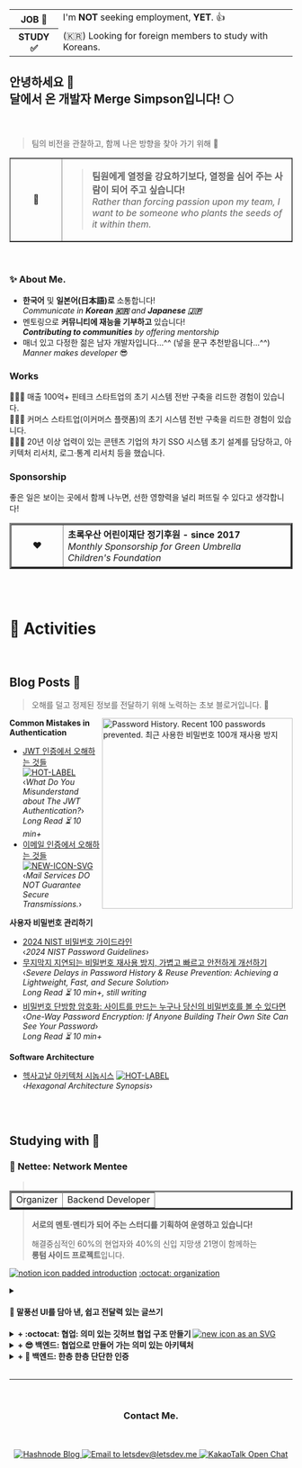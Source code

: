 <!-- HTML preferred -->

<table>
  <tr>
    <th>JOB 🚫</th>
    <td>I'm <b>NOT</b> seeking employment, <b>YET</b>. 👍</td>
  </tr>
  <tr></tr>
  <tr>
    <th>STUDY ✅</th>
    <td>(🇰🇷) Looking for foreign members to study with Koreans.</td>
  </tr>
</table>

## 안녕하세요 👋<br />달에서 온 개발자 Merge Simpson입니다! 🌕

<br />

> 팀의 비전을 관찰하고, 함께 나은 방향을 찾아 가기 위해 👀

<div width="1000px" align="left">
  <table border="1">
    <tr>
      <td width="75" align="center">🚀</td>
      <td height="75">
        <blockquote>
          <strong>팀원에게 열정을 강요하기보다, 열정을 심어 주는 사람이 되어 주고 싶습니다!<br /></strong>
          <em>Rather than forcing passion upon my team, I want to be someone who plants the seeds of it within them.</em>
        </blockquote>
      </td>
    </tr>
  </table>
</div>

<br />

### ✨ About Me.

- **한국어** 및 **일본어(日本語)로** 소통합니다!  
  _Communicate in **Korean 🇰🇷** and **Japanese 🇯🇵**_  
- 멘토링으로 **커뮤니티에 재능을 기부하고** 있습니다!  
  _**Contributing to communities** by offering mentorship_  
- 매너 있고 다정한 젊은 남자 개발자입니다...^^ (넣을 문구 추천받읍니다...^^)  
  _Manner makes developer_ 😎  

### Works

🧑🏻‍💻 매출 100억+ 핀테크 스타트업의 초기 시스템 전반 구축을 리드한 경험이 있습니다.  
🧑🏻‍💻 커머스 스타트업(이커머스 플랫폼)의 초기 시스템 전반 구축을 리드한 경험이 있습니다.  
🧑🏻‍💻 20년 이상 업력이 있는 콘텐츠 기업의 차기 SSO 시스템 초기 설계를 담당하고, 아키텍처 리서치, 로그·통계 리서치 등을 했습니다.  

<!--
                    **COMMENT**
                    바이올린소나타 님: 안 좋게 보이기보단, 조금 더 구체적으로 알고 싶다.
-->

### Sponsorship

좋은 일은 보이는 곳에서 함께 나누면, 선한 영향력을 널리 퍼뜨릴 수 있다고 생각합니다!  

<table border="3">
  <tr height="75">
    <td width="75" align="center">❤️</td>
    <td>
        <strong>초록우산 어린이재단 정기후원 - since 2017<br /></strong>
        <em>Monthly Sponsorship for Green Umbrella Children's Foundation</em>
    </td>
  </tr>
</table>

<br />

<!--
                    **merge-simpson/merge-simpson** is a ✨ _special_ ✨ repository because its `README.md` (this file) appears on your GitHub profile.
                    
                    Here are some ideas to get you started:
                    
                    - 🔭 I’m currently working on ...
                    - 🌱 I’m currently learning ...
                    - 👯 I’m looking to collaborate on ...
                    - 🤔 I’m looking for help with ...
                    - 💬 Ask me about ...
                    - 📫 How to reach me: ...
                    - 😄 Pronouns: ...
                    - ⚡ Fun fact: ...
-->

<br />

# 🚀 Activities
<br />

## Blog Posts 💬

> 오해를 덜고 정제된 정보를 전달하기 위해 노력하는 초보 블로거입니다. 🌱

<a href="https://blog.letsdev.me/password-history-kor">
  <img width="339" align="right" alt="Password History. Recent 100 passwords prevented. 최근 사용한 비밀번호 100개 재사용 방지" src="https://github.com/user-attachments/assets/5801647d-e96d-42dc-af5d-acb4a886e74c" />
</a>

**Common Mistakes in Authentication**

- [JWT 인증에서 오해하는 것들](https://blog.letsdev.me/jwt-authentication)
  [![HOT-LABEL](https://github.com/user-attachments/assets/4ce99f9f-f7b9-494f-b6cc-0788142e0507)](https://blog.letsdev.me/jwt-authentication)  
  ‹_What Do You Misunderstand about The JWT Authentication?_›  
  _Long Read ⏳ 10 min+_
- [이메일 인증에서 오해하는 것들](https://blog.letsdev.me/email-otp)
  [![NEW-ICON-SVG](https://github.com/user-attachments/assets/09f63d26-a6f5-4656-8018-8162d9da1fbf)](https://blog.letsdev.me/email-otp)  
  ‹_Mail Services DO NOT Guarantee Secure Transmissions._›  

**사용자 비밀번호 관리하기**

- [2024 NIST 비밀번호 가이드라인](https://blog.letsdev.me/nist-password-guidelines-2024-kor)  
  ‹_2024 NIST Password Guidelines_›
- [무지막지 지연되는 비밀번호 재사용 방지, 가볍고 빠르고 안전하게 개선하기](https://blog.letsdev.me/password-history-kor)  
  ‹_Severe Delays in Password History & Reuse Prevention: Achieving a Lightweight, Fast, and Secure Solution_›  
  _Long Read ⏳ 10 min+, still writing_
- [비밀번호 단방향 암호화: 사이트를 만드는 누구나 당신의 비밀번호를 볼 수 있다면](https://blog.letsdev.me/password-encryption-concept-kor)  
  ‹_One-Way Password Encryption: If Anyone Building Their Own Site Can See Your Password_›  
  _Long Read ⏳ 10 min+_

**Software Architecture**

- [헥사고날 아키텍처 시놉시스](https://blog.letsdev.me/hexagonal-architecture-synopsis-kor)
  [![HOT-LABEL](https://github.com/user-attachments/assets/4ce99f9f-f7b9-494f-b6cc-0788142e0507)](https://blog.letsdev.me/hexagonal-architecture-synopsis-kor)  
  ‹_Hexagonal Architecture Synopsis_›

<!--
                    **COMMENT**
                    ---
                    **Common Mistakes in Authentication**
                    
                    - [What do you misunderstand about the JWT Authentication? (Kor)](https://blog.letsdev.me/concept-jwt-authentication-1-kor)  
                    _Long Read ⏳ 10 min+_
                    - [Mail services DO NOT guarantee secure transmissions.](https://blog.letsdev.me/email-otp)  
                    
                    **Managing User Passwords**
                    
                    - [2024 NIST 비밀번호 가이드라인](https://blog.letsdev.me/nist-password-guidelines-2024-kor)
                    - [Severe Delays in Password History & Reuse Prevention: Achieving a Lightweight, Fast, and Secure Solution](https://blog.letsdev.me/password-history-kor)  
                    _Long Read ⏳ 10 min+, still writing_
                    - [비밀번호 단방향 암호화: 사이트를 만드는 누구나 당신의 비밀번호를 볼 수 있다면 - 가변솔트와 반복해싱, 페퍼링 등](https://blog.letsdev.me/password-encryption-concept-kor)  
                    
                    **Software Architecture**
                    
                    [헥사고날 아키텍처 시놉시스](https://blog.letsdev.me/hexagonal-architecture-synopsis-kor)
-->
<br />
<br />

## Studying with 🔭

### 🌸 Nettee: Network Mentee

<table align="right" border="3"> <tr></tr>
  <tr>
    <td>Organizer</td>
    <td>Backend Developer</td>
  </tr>
</table>

> **서로의 멘토·멘티가 되어 주는 스터디를 기획하여 운영하고 있습니다!**  
> 
> 해결중심적인 60%의 현업자와 40%의 신입 지망생 21명이 함께하는  
> **롱텀 사이드 프로젝트**입니다.  

[![notion icon padded](https://github.com/user-attachments/assets/0fe3b7c3-0e11-4d1b-9302-67cd77c73cfc) introduction](https://nettee.notion.site/introduction)
[:octocat: organization](https://github.com/nettee-space)

<details>
  <summary><h4>💬 말풍선 UI를 담아 낸, 쉽고 전달력 있는 글쓰기</h4></summary>

<a href="https://nettee.notion.site/introduction">
  <img width="340" alt="요식업 컨설팅을 잘할 것 같은 사람과 말풍선 채팅으로 대화하는 모습으로, 이 말풍선 채팅처럼 글을 쓸 수 있는 블로그가 없을까 할 때 그게 네티라는 응답을 받고 있는 사진" align="left" src="https://i.ibb.co/9kVFjvgw/image.jpg" />
</a>

<table border="3">
  <tr>
    <td width="470">
      <div>
        <strong>💭 Blog = Web + Log, 그 다음 세대</strong>
        <p><blockquote>일상의 조각 모음과 전문적인 정보 공유까지.<br />블로그는 어원인 Web + Log, 그 이상의 정보 공유로 사용되어 왔습니다.</blockquote></p>
        <p><strong>🤔 하지만 전달력 있는 글을 쓰는 것은 어려운 일인데요.</strong></p>
        <span>우리 "Nettee"는 누구나 더 쉽고 정확하게 정보를 전달할 수 있는 구조를 생각했습니다!</span>
      </div>
    </td>
  </tr>
</table>

<table border="3">
  <tr>
    <td width="470">
      <div>
        <strong>✏️ 쉽게 시작하는 좋은 습관</strong>
        <p><blockquote>꾸준한 글쓰기는 쉬운 글쓰기에서 시작됩니다.</blockquote></p>
        <i>"오늘도 많은 사람들이 글쓰기를 결심하지만, 막상 마침표를 찍기도 전에 포기하고 맙니다."</i>
        <br />
        <i>"답답한 줄글은 이제 그만! 글쓰기는 쉬워야 합니다."</i>
      </div>
    </td>
  </tr>
  <tr border="3"><td border="3"> Nettee는 이런 분들을 위해 채팅형 UI를 포함해, 쉽고 자연스러운 글쓰기를 지원합니다!</td></tr>
  <tr>
    <td>
      <div>
        <p>Nettee가 만드는 블로그에서, 말풍선 UI를 통해 기존의 줄글 형식에서 벗어나 양방향 소통형 글쓰기를 경험할 수 있습니다.</p>
        <p><strong>결국, 더 짧은 시간에 생동감 있는 글을 작성할 수 있습니다!</strong></p>
      </div>
    </td>
  </tr>
</table>

See: https://nettee.notion.site/introduction

✅ **빠르고 안전한 Draft 설계하기**
✅ **작성자가 참여하는 이미지 최적화**
✅ **한층 한층 단단한 인증**
✅ **프론트엔드와 협업하는 빠른 업데이트, 빠른 조회**
✅ **지속 가능한 협업을 지향하기**
✅ **실력차가 있더라도 서로 탓하기보다 부족한 부분을 채워 줄 수 있는 환경을 제공하고 싶습니다!**

---

</details>

<!--
                    **COMMENT**
                    
                    <details>
                      <summary><h4>🤔 어떤 문제를 해결할까요?</h4></summary>
                    
                    우리의 가치를 드러내는 게 진짜 목적이에요!  
                    만드는 데 급급하기보다, 우리가 성장하고 그 결과를 보여 주어야 합니다!  
                    
                    ---
                    
                    **🌱 함께하는 목적을 잃지 않기**
                    
                    <table>
                      <tr>
                        <td>
                          <span>Nettee의 취지는 크로스 멘토링입니다!</span><br />
                          <strong><em>실력차가 있더라도 서로 탓하기보다 부족한 부분을 채워 줄 수 있는 환경을 제공하고 싶습니다.</em></strong>
                        </td>
                      </tr>
                    </table>
                    
                    - **참여하고 싶은 파트를 자유롭게 선택합니다!**  
                      > 한 분야의 **스페셜리스트로** 성장하면서 **제너럴리스트로** 성장할 수 있게, 내가 참여할 파트를 스스로 선택해 기여합니다.  
                    - **롱텀 프로젝트! 원하는 기간(파트)을 약속하고 참여할 수 있습니다.**  
                      > 지속적으로 발전 가능한 프로젝트를 추구합니다. 기능 개발과 더불어, 운영 과정에서 발생하는 이슈들을 경험하고 능동적으로 문제 해결에 참여할 수 있습니다.  
                    - **서로의 작업 속도에 눈치를 주면 안 됩니다!**  
                      > 적극적으로 기여하는 만큼 나의 성장으로 이어집니다! 따라서 타인에게 눈치를 주지 않아도 되는 구조입니다.  
                    - **베스트 프랙티스보다 베스트 팀워크를 지향합니다!**  
                      > 나은 기술에 대한 논의가, 스터디 동료에게 상처를 주어도 될 만큼 가치 있는 건 아니라고 생각합니다! 😘
                    
                    </details>
-->

<details>
  <summary>
    <strong>
      + :octocat: 협업: 의미 있는 깃허브 협업 구조 만들기
    </strong>
    <a href="https://github.com/merge-simpson">
      <img alt="new icon as an SVG" src="https://github.com/user-attachments/assets/09f63d26-a6f5-4656-8018-8162d9da1fbf" />
    </a>
  </summary> <br />

<table>
  <tr height="30px">
    <td>
      ℹ️ &nbsp;&nbsp;지금은 이슈 내에서 논의와 질문을 작성하고 있어요.<br />
      &nbsp;&nbsp;&nbsp;&nbsp;&nbsp;&nbsp;&nbsp;&nbsp;Discussions 탭은 다음 단계 레포지터리(멀티모듈)에서 도입을 논의합니다!
    </td>
  </tr>
</table>

- **LABELS**:[한 눈에 보이는 깃허브 레포지터리 Labels 목록 고안하기](https://github.com/nettee-space/backend-sample-hexagonal-simple-crud/labels)
- **PULL REQUEST**: [팀원들과 PR 및 코드리뷰 적응기: Driving Adapter 및 관련 테스트 코드 PR 사례](https://github.com/nettee-space/backend-sample-hexagonal-simple-crud/pull/24)
- **DISCUSSION ISSUE**: [헥사고날 아키텍처에서 Domain의 Status와 JPA Entity의 Status를 서로 나누어서 관리하는 게 좋을까요?](https://github.com/nettee-space/backend-sample-hexagonal-simple-crud/issues/22#issuecomment-2582121840)
- **TROUBLE SHOOTING**: [JPA 테스트에서 시간 컬럼의 정밀도 이슈: 단계적인 해결책 제시](https://nettee.notion.site/jpa-test-auditing-precision)
- **TROUBLE SHOOTING**: [JPA + Kotest에서 원하는 테스트에만 적용할 수 있도록 격리한 공통 설정 관리](https://nettee.notion.site/jpa-test-config)

---

</details>

<details>
  <summary><strong>+ 😎 백엔드: 협업으로 만들어 가는 의미 있는 아키텍처</strong></summary><br />

  <table>
    <tr height="190px">
      <td>
        <p>
          백엔드 팀은 세 단계의 레포지터리를 기존 멤버 및 미래의 멤버에게 소개합니다.<br />
          <strong>엇, '오버스펙'으로 보이는 것들이 있나요? 🧐</strong>
        </p>
        <ul>
          <li>
            <strong><em>경험자의 노하우와</em></strong> 참신한 아이디어를 모아서, 지속 가능한 멀티모듈 프로젝트가 뭔지 보여 드릴게요.
          </li>
          <li>
            <strong><em>새 기술의</em></strong> 도입이 <strong><em>기존 소스 코드에 영향을 주지 않도록</em></strong> 설계해서, 탄력적으로 참여하는 협업 구조에 맞춥니다!
          </li>
          <li>
            우리는 탐구적인 스터디예요. 따라하기 바쁘기보다, 나아갈 수 있도록 개선책을 찾는 것을 좋아합니다!
          </li>
        </ul>
      </td>
    </tr>
  </table>

<!--
                    **COMMENT**
                    - 모방하는 데 그치지 않고 작업 편의를 갖추는 전략을 갖고 있습니다!
-->

> **_It makes sence to me!_ 🤔**  
> 그래서 우리는 배경지식의 차이를 좁히고 단계적으로 적응할 수 있는 레포지터리를 준비하고 있습니다.

1. :octocat: [**Layered Architecture**](https://github.com/nettee-space/backend-sample-layered-simple-crud) (Simple CRUD)  
    - 기본 CRUD 적응이면서도, 의외로 현업자에게도 낯설지 모르는 몇 가지 작업 방식에 초점을 둡니다.
    - 이 단계에서는 복잡한 설계나 복잡한 코드의 많은 부분을 생략하고, 오로지 구조 이해를 돕는 데 집중합니다.

2. :octocat: [**Hexagonal Architecture**](https://github.com/nettee-space/backend-sample-hexagonal-simple-crud) (Team works)  
    - 각 계층의 역할에 대한 이해와 오해! 그중 핵심적인 부분을 공유하며 서로의 생각을 진단합니다.

3. :octocat: **Multimodule Project with Hexagonal Architecture** (Team works)  
   - 본격적인 협업 코드 스타일을 담아 내는 프로젝트입니다! 과연 이전 헥사고날 아키텍처의 원형을 유지할까요? 😉  

---

</details>

<details>
  <summary><strong>+ 🔑 백엔드: 한층 한층 단단한 인증</strong></summary><br />

- ✅ **_JWT 오해 제거_**  
  당신이 알고 있는 JWT, OAuth! 정말 오해는 없는 걸까요?  
  취약성을 진단하며, 안전성을 강화합니다.  
- ✅ **_지연되는 비밀번호 재사용 방지 개선_**  
  무지막지 지연되는 비밀번호 히스토리 관리와 비밀번호 재사용 방지!  
  가볍고 빠르게 개선해 봅니다.  
- ✅ **_최신화된 비밀번호 정책_**  
  사용자들의 비밀번호 생성 습관을 반영해서 암호의 안전성을 추구합니다!  
- ✅ **_이메일 인증의 오해 제거_**  
  SMS나 이메일로 OTP를 전달할 때, 경유하는 모든 서비스와 모든 통신 구간을 신뢰할 수 있을까요?  
  중개 통신 구간을 신뢰하지 않아도, 사용자는 신뢰할 수 있도록 설계를 보강합니다.  
- ✅ **_논의 가능한 배경지식 공유_**  
  그리고 이런 논의가 가능하도록 배경 지식을 공유하고, 모두와 리서치하고 논의하며 탄탄히 해 봅니다!  

</details>

<!--
                    **COMMENT**
                    <details>
                      <summary><h3>협업으로 만들어 가는 단계적인 아키텍처 리서치 레포지터리</h3></summary>
                    
                    다음처럼 세 단계 레포지터리를 ... 리서치
                    
                    1. Layered Architecture (Simple CRUD)
                    2. Hexagonal Architecture (Team works)
                    3. Multimodule Project with Hexagonal Architecture (Team works)
                    
                    주요 이슈
                    
                    - [이슈: Domain BoardStatus와 JPA Entity BoardStatus를 서로 나누어야 합니까?](https://github.com/nettee-space/backend-sample-hexagonal-simple-crud/issues/22#issuecomment-2582121840)
                      
                    </details>
-->

<br />

---

<br />
<h3 align="center">Contact Me.</h3>
<br />
<br />

<div align="center">
  <a href="https://blog.letsdev.me">
    <img alt="Hashnode Blog" src="https://img.shields.io/badge/Hashnode-Blog-2563eb?style=for-the-badge&logo=hashnode&logoColor=2563eb&labelColor=fafafa" />
  </a>
  <a href="mailto:letsdev@letsdev.me">
    <img alt="Email to letsdev@letsdev.me" src="https://img.shields.io/badge/letsdev%40letsdev.me-f0f0f0?style=for-the-badge&logo=gmail&logoColor=ffffff&labelColor=000000" />
  </a>
  <a href="https://open.kakao.com/me/typescript">
    <img alt="KakaoTalk Open Chat" src="https://img.shields.io/badge/KakaoTalk-FEE500?style=for-the-badge&logo=gmail&logoColor=FEE500&labelColor=000000" />
  </a>
</div>
<br />
<br />
